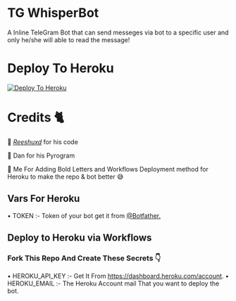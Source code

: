 # TG WhisperBot

A Inline TeleGram Bot that can send messeges via bot to a specific user and only he/she will able to read the message!


# Deploy To Heroku

[![Deploy To Heroku](https://www.herokucdn.com/deploy/button.svg)](https://heroku.com/deploy?template=https://github.com/scprojectslk/WhisperBot)

# Credits 🐈

🤝 [*Reeshuxd*](https://github.com/Reeshuxd) for his code

🤝 Dan for his Pyrogram

🤝 Me For Adding Bold Letters and Workflows Deployment method for Heroku to make the repo & bot better 😅

## Vars For Heroku

• TOKEN :- Token of your bot get it from [@Botfather.](https://t.me/Botfather)

## Deploy to Heroku via Workflows 

### Fork This Repo And Create These Secrets 👇

• HEROKU_API_KEY :- Get It From https://dashboard.heroku.com/account.
• HEROKU_EMAIL :- The Heroku Account mail That you want to deploy the bot.
